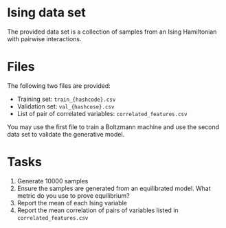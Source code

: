 # Ising data set
The provided data set is a collection of samples from an Ising Hamiltonian with pairwise interactions.

# Files

The following two files are provided:

* Training set: `train_{hashcode}.csv`
* Validation set: `val_{hashcose}.csv`
* List of pair of correlated variables: `correlated_features.csv`

You may use the first file to train a Boltzmann machine and use the second data set to validate the generative model.

# Tasks

1. Generate 10000 samples
2. Ensure the samples are generated from an equilibrated model. What metric do you use to prove equilibrium?
3. Report the mean of each Ising variable
4. Report the mean correlation of pairs of variables listed in `correlated_features.csv`